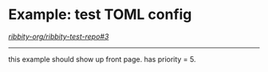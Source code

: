 
# Example: test TOML config

*[ribbity-org/ribbity-test-repo#3](https://github.com/ribbity-org/ribbity-test-repo/issues/3)*

---

<!--
# toml config options below.
---
frontpage = true # should it show up on front page?
priority = 5 # default priority 999 => in with all the rest :). 1 pushes it to top, etc.
---
-->

this example should show up front page. has priority = 5.



